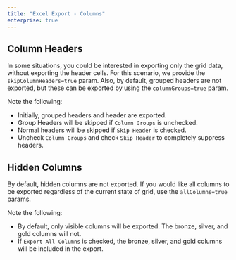 ```yaml
---
title: "Excel Export - Columns"
enterprise: true
---
```


## Column Headers

In some situations, you could be interested in exporting only the grid data, without exporting the header cells. For this scenario, we provide the `skipColumnHeaders=true` param. Also, by default, grouped headers are not exported, but these can be exported by using the `columnGroups=true` param.

Note the following:

- Initially, grouped headers and header are exported.
- Group Headers will be skipped if `Column Groups` is unchecked.
- Normal headers will be skipped if `Skip Header` is checked.
- Uncheck `Column Groups` and check `Skip Header` to completely suppress headers.

<grid-example title='Excel Export - Column Headers' name='excel-export-column-headers' type='generated' options='{ "enterprise": true, "exampleHeight": 815 }'></grid-example>

## Hidden Columns

By default, hidden columns are not exported. If you would like all columns to be exported regardless of the current state of grid, use the `allColumns=true` params.

Note the following:

- By default, only visible columns will be exported. The bronze, silver, and gold columns will not.
- If `Export All Columns` is checked, the bronze, silver, and gold columns will be included in the export.

<grid-example title='Excel Export - Hidden Columns' name='excel-export-hidden-columns' type='generated' options='{ "enterprise": true, "exampleHeight": 815 }'></grid-example>
